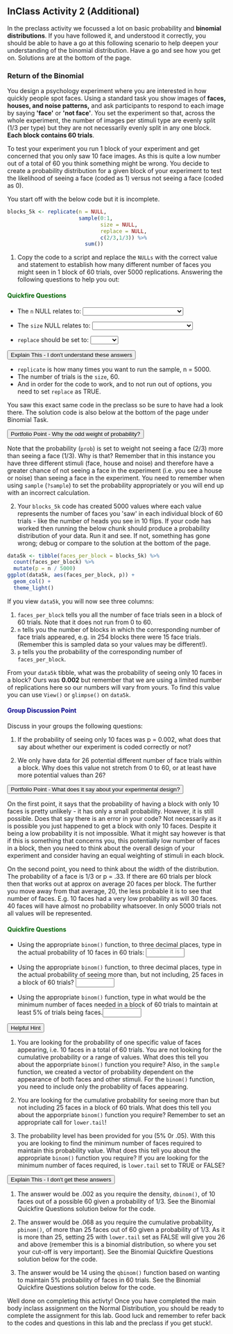 
## InClass Activity 2 (Additional)

In the preclass activity we focussed a lot on basic probability and **binomial distributions**. If you have followed it, and understood it correctly, you should be able to have a go at this following scenario to help deepen your understanding of the binomial distribution. Have a go and see how you get on. Solutions are at the bottom of the page. 

### Return of the Binomial

You design a psychology experiment where you are interested in how quickly people spot faces. Using a standard task you show images of **faces, houses, and noise patterns,** and ask participants to respond to each image by saying **'face'** or **'not face'**. You set the experiment so that, across the whole experiment, the number of images per stimuli type are evenly split (1/3 per type) but they are not necessarily evenly split in any one block. **Each block contains 60 trials**.  

To test your experiment you run 1 block of your experiment and get concerned that you only saw 10 face images. As this is quite a low number out of a total of 60 you think something might be wrong. You decide to create a probability distribution for a given block of your experiment to test the likelihood of seeing a face (coded as 1) versus not seeing a face (coded as 0).

You start off with the below code but it is incomplete. 


```r
blocks_5k <- replicate(n = NULL, 
                       sample(0:1, 
                              size = NULL, 
                              replace = NULL, 
                              c(2/3,1/3)) %>% 
                         sum())
```

1. Copy the code to a script and replace the `NULLs` with the correct value and statement to establish how many different number of faces you might seen in 1 block of 60 trials, over 5000 replications. Answering the following questions to help you out:

#### <span style="color:DARKGREEN"> Quickfire Questions</span>

* The `n` NULL relates to: <select class='solveme' data-answer='["Number of replications"]'>
    <option></option>
    <option>Number of replications</option>
    <option>Number of blocks in the experiment</option>
    <option>Number of trials in the experiment</option>
    <option>Number of faces in the experiment</option>
</select>


* The `size` NULL relates to: <select class='solveme' data-answer='["Number of trials in a block"]'>
    <option></option>
    <option>Number of faces in a block</option>
    <option>Number of houses in a block</option>
    <option>Number of trials in a block</option>
    <option>Number of noise patterns in a block</option>
</select>


* `replace` should be set to: <select class='solveme' data-answer='["TRUE"]'>
    <option></option>
    <option>TRUE</option>
    <option>FALSE</option>
</select>



<div class='solution'><button>Explain This - I don't understand these answers</button>


* `replicate` is how many times you want to run the sample, n = 5000. 
* The number of trials is the `size`, 60. 
* And in order for the code to work, and to not run out of options, you need to set `replace` as TRUE.

You saw this exact same code in the preclass so be sure to have had a look there. The solution code is also below at the bottom of the page under Binomial Task. 

</div>



<div class='solution'><button>Portfolio Point - Why the odd weight of probability?</button>


Note that the probability (`prob`) is set to weight not seeing a face (2/3) more than seeing a face (1/3). Why is that? Remember that in this instance you have three different stimuli (face, house and noise) and therefore have a greater chance of not seeing a face in the experiment (i.e. you see a house or noise) than seeing a face in the experiment. You need to remember when using `sample` (`?sample`) to set the probability appropriately or you will end up with an incorrect calculation.

</div>


2. Your `blocks_5k` code has created 5000 values where each value represents the number of faces you 'saw' in each individual block of 60 trials - like the number of heads you see in 10 flips. If your code has worked then running the below chunk should produce a probability distribution of your data. Run it and see. If not, something has gone wrong; debug or compare to the solution at the bottom of the page.  


```r
data5k <- tibble(faces_per_block = blocks_5k) %>% 
  count(faces_per_block) %>%
  mutate(p = n / 5000)
ggplot(data5k, aes(faces_per_block, p)) + 
  geom_col() + 
  theme_light()
```

If you view `data5k`, you will now see three columns: 


1. `faces_per_block` tells you all the number of face trials seen in a block of 60 trials. Note that it does not run from 0 to 60. 
2. `n` tells you the number of blocks in which the corresponding number of face trials appeared, e.g. in 254 blocks there were 15 face trials. (Remember this is sampled data so your values may be different!). 
3. `p` tells you the probability of the corresponding number of `faces_per_block`.

From your `data5k` tibble, what was the probability of seeing only 10 faces in a block? Ours was **0.002** but remember that we are using a limited number of replications here so our numbers will vary from yours. To find this value you can use `View()` or `glimpse()` on `data5k`.

#### <span style="color:DARKBLUE"> **Group Discussion Point**</span>

Discuss in your groups the following questions:

1. If the probability of seeing only 10 faces was p = 0.002, what does that say about whether our experiment is coded correctly or not?

2. We only have data for 26 potential different number of face trials within a block. Why does this value not stretch from 0 to 60, or at least have more potential values than 26?


<div class='solution'><button>Portfolio Point - What does it say about your experimental design?</button>


On the first point, it says that the probability of having a block with only 10 faces is pretty unlikely - it has only a small probability. However, it is still possible. Does that say there is an error in your code? Not necessarily as it is possible you just happened to get a block with only 10 faces. Despite it being a low probability it is not impossible. What it might say however is that if this is something that concerns you, this potentially low number of faces in a block, then you need to think about the overall design of your experiment and consider having an equal weighting of stimuli in each block.

On the second point, you need to think about the width of the distribution. The probability of a face is 1/3 or p = .33. If there are 60 trials per block then that works out at approx on average 20 faces per block. The further you move away from that average, 20, the less probable it is to see that number of faces. E.g. 10 faces had a very low probability as will 30 faces. 40 faces will have almost no probability whatsoever. In only 5000 trials not all values will be represented.

</div>
  

#### <span style="color:DARKGREEN"> Quickfire Questions</span>

* Using the appropriate `binom()` function, to three decimal places, type in the actual probability of 10 faces in 60 trials: <input class='solveme nospaces' size='8' data-answer='["0.002",".002"]'/>

* Using the appropriate `binom()` function, to three decimal places, type in the actual probability of seeing more than, but not including, 25 faces in a block of 60 trials? <input class='solveme nospaces' size='8' data-answer='["0.068",".068"]'/> 

* Using the appropriate `binom()` function, type in what would be the minimum number of faces needed in a block of 60 trials to maintain at least 5% of trials being faces.<input class='solveme nospaces' size='8' data-answer='["14"]'/>


<div class='solution'><button>Helpful Hint</button>


1. You are looking for the probability of one specific value of faces appearing, i.e. 10 faces in a total of 60 trials. You are not looking for the cumulative probability or a range of values. What does this tell you about the apporpriate `binom()` function you require? Also, in the `sample` function, we created a vector of probability dependent on the appearance of both faces and other stimuli. For the `binom()` function, you need to include only the probability of faces appearing. 

2. You are looking for the cumulative probability for seeing more than but not including 25 faces in a block of 60 trials. What does this tell you about the apporpriate `binom()` function you require? Remember to set an appropriate call for `lower.tail`!

3. The probability level has been provided for you (5% 0r .05). With this you are looking to find the minimum number of faces required to maintain this probability value. What does this tell you about the appropriate `binom()` function you require? If you are looking for the minimum number of faces required, is `lower.tail` set to TRUE or FALSE?

</div>
 


<div class='solution'><button>Explain This - I don't get these answers</button>


1. The answer would be .002 as you require the density, `dbinom()`, of 10 faces out of a possible 60 given a probability of 1/3. See the Binomial Quickfire Questions solution below for the code.

2. The answer would be .068 as you require the cumulative probability, `pbinom()`, of more than 25 faces out of 60 given a probability of 1/3. As it is more than 25, setting 25 with `lower.tail` set as FALSE will give you 26 and above (remember this is a binomial distribution, so where you set your cut-off is very important). See the Binomial Quickfire Questions solution below for the code.

3. The answer would be 14 using the `qbinom()` function based on wanting to maintain 5% probability of faces in 60 trials. See the Binomial Quickfire Questions solution below for the code.

</div>


Well done on completing this activty! Once you have completed the main body inclass assignment on the Normal Distribution, you should be ready to complete the assignment for this lab. Good luck and remember to refer back to the codes and questions in this lab and the preclass if you get stuck!.
